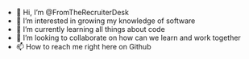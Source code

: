 - 👋 Hi, I’m @FromTheRecruiterDesk
- 👀 I’m interested in growing my knowledge of software
- 🌱 I’m currently learning all things about code
- 💞️ I’m looking to collaborate on how can we learn and work together
- 📫 How to reach me right here on Github

<!---
FromTheRecruiterDesk/FromTheRecruiterDesk is a ✨ special ✨ repository because its `README.md` (this file) appears on your GitHub profile.
You can click the Preview link to take a look at your changes.
--->
